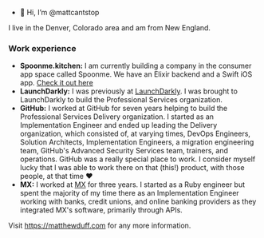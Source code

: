 - 👋 Hi, I’m @mattcantstop

I live in the Denver, Colorado area and am from New England. 

### Work experience

- **Spoonme.kitchen:** I am currently building a company in the consumer app space called Spoonme. We have an Elixir backend and a Swift iOS app. [Check it out here](https://apps.apple.com/us/app/food-journal-spoonme/id6483933170)
- **LaunchDarkly:** I was previously at [LaunchDarkly](https://launchdarkly.com). I was brought to LaunchDarkly to build the Professional Services organization.
- **GitHub:** I worked at GitHub for seven years helping to build the Professional Services Delivery organization. I started as an Implementation Engineer and ended up leading the Delivery organization, which consisted of, at varying times, DevOps Engineers, Solution Architects, Implementation Engineers, a migration engineering team, GitHub's Advanced Security Services team, trainers, and operations. GitHub was a really special place to work. I consider myself lucky that I was able to work there on that (this!) product, with those people, at that time :heart:
- **MX:** I worked at [MX](https://mx.com) for three years. I started as a Ruby engineer but spent the majority of my time there as an Implementation Engineer working with banks, credit unions, and online banking providers as they integrated MX's software, primarily through APIs. 

Visit https://matthewduff.com for any more information. 

